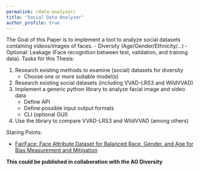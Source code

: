 ```yaml
---
permalink: /data-analyzer/
title: "Social Data Analyzer"
author_profile: true
---
```

The Goal of this Paper is to implement a tool to analyze social datasets containing videos/images of faces.
     - Diversity (Age/Gender/Ethnicity/...)
     - Optional: Leakage (Face recognition between test, validation, and training data).
Tasks for this Thesis:
1. Research existing methods to examine (social) datasets for diversity
    - Choose one or more suitable model(s)
1. Research existing social datasets (including VVAD-LRS3 and WildVVAD)
1. Implement a generic python library to analyze facial image and video data
    - Define API
    - Define possible input output formats
    - CLI (optional GUI)
1. Use the library to compare VVAD-LRS3 and WildVVAD (among others)





Staring Points:
 - [FairFace: Face Attribute Dataset for Balanced Race, Gender, and Age
for Bias Measurement and Mitigation](https://openaccess.thecvf.com/content/WACV2021/papers/Karkkainen_FairFace_Face_Attribute_Dataset_for_Balanced_Race_Gender_and_Age_WACV_2021_paper.pdf)


**This could be published in collaboration with the AG Diversity**


